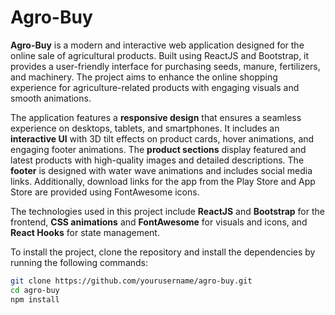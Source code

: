 # Agro-Buy

**Agro-Buy** is a modern and interactive web application designed for the online sale of agricultural products. Built using ReactJS and Bootstrap, it provides a user-friendly interface for purchasing seeds, manure, fertilizers, and machinery. The project aims to enhance the online shopping experience for agriculture-related products with engaging visuals and smooth animations.

The application features a **responsive design** that ensures a seamless experience on desktops, tablets, and smartphones. It includes an **interactive UI** with 3D tilt effects on product cards, hover animations, and engaging footer animations. The **product sections** display featured and latest products with high-quality images and detailed descriptions. The **footer** is designed with water wave animations and includes social media links. Additionally, download links for the app from the Play Store and App Store are provided using FontAwesome icons.

The technologies used in this project include **ReactJS** and **Bootstrap** for the frontend, **CSS animations** and **FontAwesome** for visuals and icons, and **React Hooks** for state management.

To install the project, clone the repository and install the dependencies by running the following commands:

```bash
git clone https://github.com/yourusername/agro-buy.git
cd agro-buy
npm install
